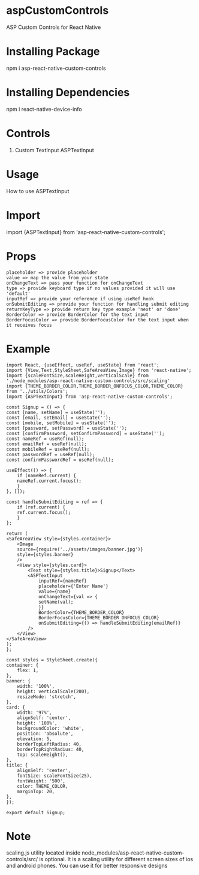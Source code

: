 # aspCustomControls

ASP Custom Controls for React Native

# Installing Package

npm i asp-react-native-custom-controls

# Installing Dependencies

npm i react-native-device-info

# Controls

1. Custom TextInput ASPTextInput

# Usage

How to use ASPTextInput

# Import

import {ASPTextInput} from 'asp-react-native-custom-controls';

<ASPTextInput />

# Props

```
placeholder => provide placeholder
value => map the value from your state
onChangeText => pass your function for onChangeText
type => provide keyboard type if no values provided it will use 'default'
inputRef => provide your reference if using useRef hook
onSubmitEditing => provide your function for handling submit editing
returnKeyType => provide return key type example 'next' or 'done'
BorderColor => provide BorderColor for the text input
BorderFocusColor => provide BorderFocusColor for the text input when it receives focus

```

# Example

```
import React, {useEffect, useRef, useState} from 'react';
import {View,Text,StyleSheet,SafeAreaView,Image} from 'react-native';
import {scaleFontSize,scaleHeight,verticalScale} from './node_modules/asp-react-native-custom-controls/src/scaling'
import {THEME_BORDER_COLOR,THEME_BORDER_ONFOCUS_COLOR,THEME_COLOR} from '../utils/Colors';
import {ASPTextInput} from 'asp-react-native-custom-controls';

const Signup = () => {
const [name, setName] = useState('');
const [email, setEmail] = useState('');
const [mobile, setMobile] = useState('');
const [password, setPassword] = useState('');
const [confirmPassword, setConfirmPassword] = useState('');
const nameRef = useRef(null);
const emailRef = useRef(null);
const mobileRef = useRef(null);
const passwordRef = useRef(null);
const confirmPasswordRef = useRef(null);

useEffect(() => {
    if (nameRef.current) {
    nameRef.current.focus();
    }
}, []);

const handleSubmitEditing = ref => {
    if (ref.current) {
    ref.current.focus();
    }
};

return (
<SafeAreaView style={styles.container}>
    <Image
    source={require('../assets/images/banner.jpg')}
    style={styles.banner}
    />
    <View style={styles.card}>
        <Text style={styles.title}>Signup</Text>
        <ASPTextInput
            inputRef={nameRef}
            placeholder={'Enter Name'}
            value={name}
            onChangeText={val => {
            setName(val);
            }}
            BorderColor={THEME_BORDER_COLOR}
            BorderFocusColor={THEME_BORDER_ONFOCUS_COLOR}
            onSubmitEditing={() => handleSubmitEditing(emailRef)}
        />
    </View>
</SafeAreaView>
);
};

const styles = StyleSheet.create({
container: {
    flex: 1,
},
banner: {
    width: '100%',
    height: verticalScale(200),
    resizeMode: 'stretch',
},
card: {
    width: '97%',
    alignSelf: 'center',
    height: '100%',
    backgroundColor: 'white',
    position: 'absolute',
    elevation: 5,
    borderTopLeftRadius: 40,
    borderTopRightRadius: 40,
    top: scaleHeight(),
},
title: {
    alignSelf: 'center',
    fontSize: scaleFontSize(25),
    fontWeight: '500',
    color: THEME_COLOR,
    marginTop: 20,
},
});

export default Signup;
```

# Note

scaling.js utility located inside node_modules/asp-react-native-custom-controls/src/
is optional. It is a scaling utility for different screen sizes of ios and android phones.
You can use it for better responsive designs
